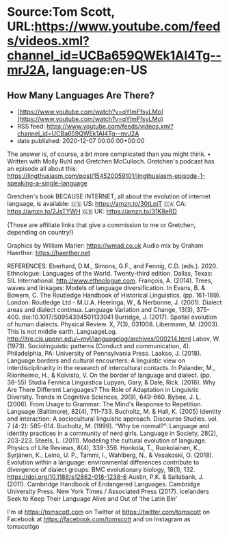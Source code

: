 # Source:Tom Scott, URL:https://www.youtube.com/feeds/videos.xml?channel_id=UCBa659QWEk1AI4Tg--mrJ2A, language:en-US

## How Many Languages Are There?
 - [https://www.youtube.com/watch?v=qYlmFfsyLMo](https://www.youtube.com/watch?v=qYlmFfsyLMo)
 - RSS feed: https://www.youtube.com/feeds/videos.xml?channel_id=UCBa659QWEk1AI4Tg--mrJ2A
 - date published: 2020-12-07 00:00:00+00:00

The answer is, of course, a bit more complicated than you might think. • Written with Molly Ruhl and Gretchen McCulloch. Gretchen's podcast has an episode all about this: https://lingthusiasm.com/post/154520059101/lingthusiasm-episode-1-speaking-a-single-language

Gretchen's book BECAUSE INTERNET, all about the evolution of internet language, is available:
🇺🇸 US: https://amzn.to/30tLpjT
🇨🇦 CA: https://amzn.to/2JsTYWH
🇬🇧 UK: https://amzn.to/31K8eRD

(Those are affiliate links that give a commission to me or Gretchen, depending on country!)

Graphics by William Marler: https://wmad.co.uk
Audio mix by Graham Haerther: https://haerther.net

REFERENCES:
Eberhard, D.M., Simons, G.F., and Fennig, C.D. (eds.). 2020. Ethnologue: Languages of the World. Twenty-third edition. Dallas, Texas: SIL International. http://www.ethnologue.com.
François, A. (2014). Trees, waves and linkages: Models of language diversification. In Evans, B. & Bowern, C. The Routledge Handbook of Historical Linguistics. (pp. 161-189). London: Routledge Ltd - M.U.A.
Heeringa, W., & Nerbonne, J. (2001). Dialect areas and dialect continua. Language Variation and Change, 13(3), 375-400. doi:10.1017/S0954394501133041
Burridge, J. (2017). Spatial evolution of human dialects. Physical Review. X, 7(3), 031008.
Libermann, M. (2003). This is not middle earth. LanguageLog. http://itre.cis.upenn.edu/~myl/languagelog/archives/000214.html
Labov, W. (1973). Sociolinguistic patterns (Conduct and communication, 4). Philadelphia, PA: University of Pennsylvania Press.
Laakso, J. (2018). Language borders and cultural encounters: A linguistic view on interdisciplinarity in the research of intercultural contacts. In Palander, M., Riionheimo, H., & Koivisto, V. On the border of language and dialect. (pp. 38-55) Studia Fennica Linguistica
Lupyan, Gary, & Dale, Rick. (2016). Why Are There Different Languages? The Role of Adaptation in Linguistic Diversity. Trends in Cognitive Sciences, 20(9), 649-660.
Bybee, J. L. (2006). From Usage to Grammar: The Mind's Response to Repetition. Language (Baltimore), 82(4), 711-733.
Bucholtz, M. & Hall, K. (2005) Identity and interaction: A sociocultural linguistic approach. Discourse Studies. vol. 7 (4-2): 585-614.
Bucholtz, M. (1999). “Why be normal?”: Language and identity practices in a community of nerd girls. Language in Society, 28(2), 203-223.
Steels, L. (2011). Modeling the cultural evolution of language. Physics of Life Reviews, 8(4), 339-356.
Honkola, T., Ruokolainen, K., Syrjänen, K., Leino, U. P., Tammi, I., Wahlberg, N., & Vesakoski, O. (2018). Evolution within a language: environmental differences contribute to divergence of dialect groups. BMC evolutionary biology, 18(1), 132. https://doi.org/10.1186/s12862-018-1238-6
Austin, P.K. & Sallabank, J. (2011). Cambridge Handbook of Endangered Languages. Cambridge University Press.
New York Times / Associated Press (2017). Icelanders Seek to Keep Their Language Alive and Out of ‘the Latin Bin’

I'm at https://tomscott.com
on Twitter at https://twitter.com/tomscott
on Facebook at https://facebook.com/tomscott
and on Instagram as tomscottgo


